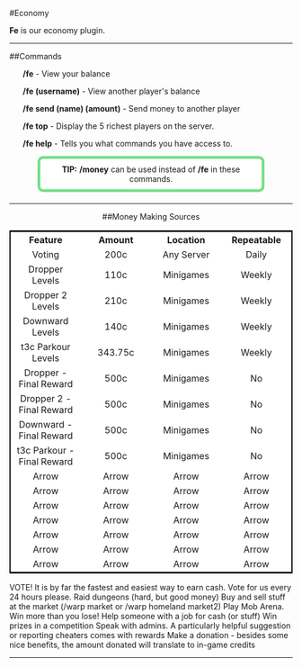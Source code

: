 ---
---
<script src="/js/vendor/sorttable.js" type="text/javascript"></script>
#Economy

**Fe** is our economy plugin.

___

##Commands
<ul><b>/fe</b> - View your balance</ul>
<ul><b>/fe (username)</b> - View another player's balance</ul>
<ul><b>/fe send (name) (amount)</b> - Send money to another player</ul>
<ul><b>/fe top</b> - Display the 5 richest players on the server.</ul>
<ul><b>/fe help</b> - Tells you what commands you have access to.</ul>
<p style="border: 5px solid #77df88; text-align:center;border-radius:10px;background-color:#ffffff; padding: 10px;margin: 0px 50px 20px 50px;">
      <b>TIP:</b> <b>/money</b> can be used instead of <b>/fe</b> in these commands.
</p>

___

<div style="text-align: center;" markdown="1">
##Money Making Sources
</div>


<table class="tg sortable" width="100%" style="background-color:#FFF; text-align:center; border: 2px solid #000;">
  <tr>
    <th class="tg-yw4l" width="25%">Feature</th>
    <th class="tg-yw4l" width="25%">Amount</th>
    <th class="tg-yw4l" width="25%">Location</th>
    <th class="tg-yw4l" width="25%">Repeatable</th>
  </tr>
  <tr>
    <td class="tg-9hbo">Voting</td>
    <td class="tg-9hbo">200c</td>
    <td class="tg-9hbo">Any Server</td>
    <td class="tg-9hbo">Daily</td>
  </tr>
  <tr>
    <td class="tg-9hbo">Dropper Levels</td>
    <td class="tg-9hbo">110c</td>
    <td class="tg-9hbo">Minigames</td>
    <td class="tg-9hbo">Weekly</td>
  </tr>
  <tr>
    <td class="tg-9hbo">Dropper 2 Levels</td>
    <td class="tg-9hbo">210c</td>
    <td class="tg-9hbo">Minigames</td>
    <td class="tg-9hbo">Weekly</td>
  </tr>
  <tr>
    <td class="tg-9hbo">Downward Levels</td>
    <td class="tg-9hbo">140c</td>
    <td class="tg-9hbo">Minigames</td>
    <td class="tg-9hbo">Weekly</td>
  </tr>
  <tr>
    <td class="tg-9hbo">t3c Parkour Levels</td>
    <td class="tg-9hbo">343.75c</td>
    <td class="tg-9hbo">Minigames</td>
    <td class="tg-9hbo">Weekly</td>
  </tr>
  <tr>
    <td class="tg-9hbo">Dropper - Final Reward</td>
    <td class="tg-9hbo">500c</td>
    <td class="tg-9hbo">Minigames</td>
    <td class="tg-9hbo">No</td>
  </tr>
  <tr>
    <td class="tg-9hbo">Dropper 2 - Final Reward</td>
    <td class="tg-9hbo">500c</td>
    <td class="tg-9hbo">Minigames</td>
    <td class="tg-9hbo">No</td>
  </tr>
  <tr>
    <td class="tg-9hbo">Downward - Final Reward</td>
    <td class="tg-9hbo">500c</td>
    <td class="tg-9hbo">Minigames</td>
    <td class="tg-9hbo">No</td>
  </tr>
  <tr>
    <td class="tg-9hbo">t3c Parkour - Final Reward</td>
    <td class="tg-9hbo">500c</td>
    <td class="tg-9hbo">Minigames</td>
    <td class="tg-9hbo">No</td>
  </tr>
  <tr>
    <td class="tg-9hbo">Arrow</td>
    <td class="tg-9hbo">Arrow</td>
    <td class="tg-9hbo">Arrow</td>
    <td class="tg-9hbo">Arrow</td>
  </tr>
  <tr>
    <td class="tg-9hbo">Arrow</td>
    <td class="tg-9hbo">Arrow</td>
    <td class="tg-9hbo">Arrow</td>
    <td class="tg-9hbo">Arrow</td>
  </tr>
  <tr>
    <td class="tg-9hbo">Arrow</td>
    <td class="tg-9hbo">Arrow</td>
    <td class="tg-9hbo">Arrow</td>
    <td class="tg-9hbo">Arrow</td>
  </tr>
  <tr>
    <td class="tg-9hbo">Arrow</td>
    <td class="tg-9hbo">Arrow</td>
    <td class="tg-9hbo">Arrow</td>
    <td class="tg-9hbo">Arrow</td>
  </tr>
  <tr>
    <td class="tg-9hbo">Arrow</td>
    <td class="tg-9hbo">Arrow</td>
    <td class="tg-9hbo">Arrow</td>
    <td class="tg-9hbo">Arrow</td>
  </tr>
  <tr>
    <td class="tg-9hbo">Arrow</td>
    <td class="tg-9hbo">Arrow</td>
    <td class="tg-9hbo">Arrow</td>
    <td class="tg-9hbo">Arrow</td>
  </tr>
  <tr>
    <td class="tg-9hbo">Arrow</td>
    <td class="tg-9hbo">Arrow</td>
    <td class="tg-9hbo">Arrow</td>
    <td class="tg-9hbo">Arrow</td>
  </tr>
</table>
VOTE! It is by far the fastest and easiest way to earn cash. Vote for us every 24 hours please.
Raid dungeons (hard, but good money)
Buy and sell stuff at the market (/warp market or /warp homeland market2)
Play Mob Arena. Win more than you lose!
Help someone with a job for cash (or stuff)
Win prizes in a competition
Speak with admins. A particularly helpful suggestion or reporting cheaters comes with rewards
Make a donation - besides some nice benefits, the amount donated will translate to in-game credits

___
